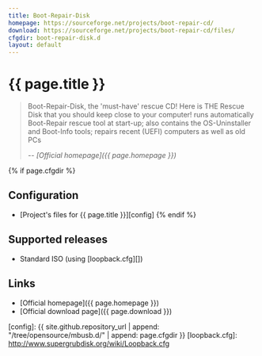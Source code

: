 ```yaml
---
title: Boot-Repair-Disk
homepage: https://sourceforge.net/projects/boot-repair-cd/
download: https://sourceforge.net/projects/boot-repair-cd/files/
cfgdir: boot-repair-disk.d
layout: default
---
```


# {{ page.title }}

> Boot-Repair-Disk, the 'must-have' rescue CD!
> Here is THE Rescue Disk that you should keep close to your computer!
> runs automatically Boot-Repair rescue tool at start-up;
> also contains the OS-Uninstaller and Boot-Info tools;
> repairs recent (UEFI) computers as well as old PCs
>
> -- <cite markdown="1">[Official homepage]({{ page.homepage }})</cite>


{% if page.cfgdir %}
## Configuration

- [Project's files for {{ page.title }}][config]
{% endif %}


## Supported releases

- Standard ISO (using [loopback.cfg][])


## Links

- [Official homepage]({{ page.homepage }})
- [Official download page]({{ page.download }})


[config]: {{ site.github.repository_url | append: "/tree/opensource/mbusb.d/" | append: page.cfgdir }}
[loopback.cfg]: http://www.supergrubdisk.org/wiki/Loopback.cfg
